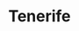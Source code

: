 ---
layout: photography
title:  "Tenerife"
region: "Canary Islands"
year: 2019
id: tenerife
intro: "An island of amazing diversity and one of the most underrated places I've visited. Hot southern beaches, vast volcanic landscapes and lush green mountains in the north."
seo:
  title: "Travel Photography - Tenerife"
  description: "Photography from around Tenerife, Canary Islands including Mount Teide, Masca Valley, Anaga and Playa de Benijo."
  image:
    url: "Tenerife-005.jpg"
    alt: "The road through Anaga"
hero:
  image: "Tenerife-005.jpg"
  alt: "The road through Anaga"
thumb:
  - url: "Tenerife-013.jpg"
    alt: "Looking out over El Sombrero"
  - url: "Tenerife-014.jpg"
    alt: "Looking out over El Sombrero"
  - url: "Tenerife-012.jpg"
    alt: "Looking out over El Sombrero"
---